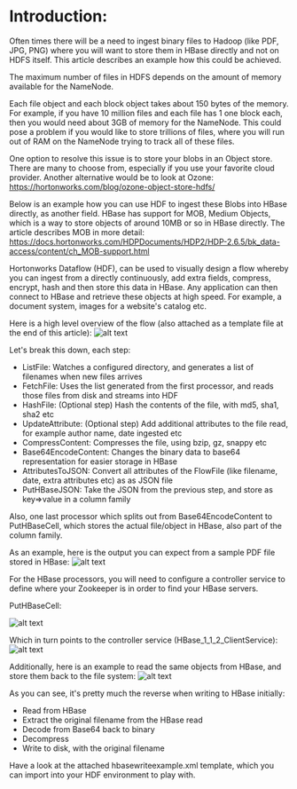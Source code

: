 # Introduction:

Often times there will be a need to ingest binary files to Hadoop (like PDF, JPG, PNG) where you will want to store them in HBase directly and not on HDFS itself. This article describes an example how this could be achieved.


The maximum number of files in HDFS depends on the amount of memory available for the NameNode.

Each file object and each block object takes about 150 bytes of the memory. For example, if you have 10 million files and each file has 1 one block each, then you would need about 3GB of memory for the NameNode. This could pose a problem if you would like to store trillions of files, where you will run out of RAM on the NameNode trying to track all of these files.

One option to resolve this issue is to store your blobs in an Object store. There are many to choose from, especially if you use your favorite cloud provider. Another alternative would be to look at Ozone: https://hortonworks.com/blog/ozone-object-store-hdfs/

Below is an example how you can use HDF to ingest these Blobs into HBase directly, as another field. HBase has support for MOB, Medium Objects, which is a way to store objects of around 10MB or so in HBase directly. The article describes MOB in more detail: https://docs.hortonworks.com/HDPDocuments/HDP2/HDP-2.6.5/bk_data-access/content/ch_MOB-support.html

Hortonworks Dataflow (HDF), can be used to visually design a flow whereby you can ingest from a directly continuously, add extra fields, compress, encrypt, hash and then store this data in HBase. Any application can then connect to HBase and retrieve these objects at high speed. For example, a document system, images for a website's catalog etc.

Here is a high level overview of the flow (also attached as a template file at the end of this article):
![alt text](https://github.com/willie-engelbrecht/HDF-HBase-Stream-Objects/blob/master/HDF-HBase-1.jpg "HDF Flow Design into HBase")


Let's break this down, each step:
* ListFile: Watches a configured directory, and generates a list of filenames when new files arrives
* FetchFile: Uses the list generated from the first processor, and reads those files from disk and streams into HDF
* HashFile: (Optional step) Hash the contents of the file, with md5, sha1, sha2 etc
* UpdateAttribute: (Optional step) Add additional attributes to the file read, for example author name, date ingested etc
* CompressContent: Compresses the file, using bzip, gz, snappy etc
* Base64EncodeContent: Changes the binary data to base64 representation for easier storage in HBase
* AttributesToJSON: Convert all attributes of the FlowFile (like filename, date, extra attributes etc) as as JSON file
* PutHBaseJSON: Take the JSON from the previous step, and store as key=>value in a column family

Also, one last processor which splits out from Base64EncodeContent to PutHBaseCell, which stores the actual file/object in HBase, also part of the column family.

As an example, here is the output you can expect from a sample PDF file stored in HBase:
![alt text](https://github.com/willie-engelbrecht/HDF-HBase-Stream-Objects/blob/master/HDF-HBase-5.JPG "Viewing HBase")


For the HBase processors, you will need to configure a controller service to define where your Zookeeper is in order to find your HBase servers.

PutHBaseCell:

![alt text](https://github.com/willie-engelbrecht/HDF-HBase-Stream-Objects/blob/master/HDF-HBase-3.jpg "Configuring PutHBaseCell")


Which in turn points to the controller service (HBase_1_1_2_ClientService):
![alt text](https://github.com/willie-engelbrecht/HDF-HBase-Stream-Objects/blob/master/HDF-HBase-2.jpg "Configuring HBase Controller Service")


Additionally, here is an example to read the same objects from HBase, and store them back to the file system:
![alt text](https://github.com/willie-engelbrecht/HDF-HBase-Stream-Objects/blob/master/HDF-HBase-4.jpg "Reading back from HBase")


As you can see, it's pretty much the reverse when writing to HBase initially:
* Read from HBase
* Extract the original filename from the HBase read
* Decode from Base64 back to binary
* Decompress
* Write to disk, with the original filename

Have a look at the attached hbasewriteexample.xml template, which you can import into your HDF environment to play with.
